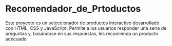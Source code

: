 # Recomendador_de_Prtoductos
Este proyecto es un seleccionador de productos interactivo desarrollado con HTML, CSS y JavaScript. Permite a los usuarios responder una serie de preguntas y, basándose en sus respuestas, les recomienda un producto adecuado
